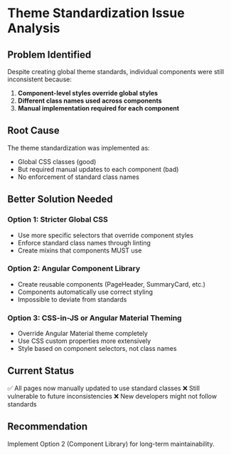 # Theme Standardization Issue Analysis

## Problem Identified
Despite creating global theme standards, individual components were still inconsistent because:

1. **Component-level styles override global styles**
2. **Different class names used across components** 
3. **Manual implementation required for each component**

## Root Cause
The theme standardization was implemented as:
- Global CSS classes (good)
- But required manual updates to each component (bad)
- No enforcement of standard class names

## Better Solution Needed

### Option 1: Stricter Global CSS
- Use more specific selectors that override component styles
- Enforce standard class names through linting
- Create mixins that components MUST use

### Option 2: Angular Component Library
- Create reusable components (PageHeader, SummaryCard, etc.)
- Components automatically use correct styling
- Impossible to deviate from standards

### Option 3: CSS-in-JS or Angular Material Theming
- Override Angular Material theme completely
- Use CSS custom properties more extensively
- Style based on component selectors, not class names

## Current Status
✅ All pages now manually updated to use standard classes
❌ Still vulnerable to future inconsistencies
❌ New developers might not follow standards

## Recommendation
Implement Option 2 (Component Library) for long-term maintainability.